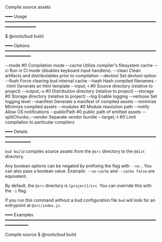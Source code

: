 Compile source assets

━━━ Usage ━━━━━━━━━━━━━━━━━━━━━━━━━━━━━━━━━━━━━━━━━━━━━━━━━━━━━━━━━━━━━━━━━━━━━━━

$ @roots/bud build

━━━ Options ━━━━━━━━━━━━━━━━━━━━━━━━━━━━━━━━━━━━━━━━━━━━━━━━━━━━━━━━━━━━━━━━━━━━━

  --mode #0                 Compilation mode
  --cache                   Utilize compiler's filesystem cache
  --ci                      Run in CI mode (disables keyboard input handlers).
  --clean                   Clean artifacts and distributables prior to compilation
  --devtool                 Set devtool option
  --flush                   Force clearing bud internal cache
  --hash                    Hash compiled filenames
  --html                    Generate an html template
  --input,-i #0             Source directory (relative to project)
  --output,-o #0            Distribution directory (relative to project)
  --storage #0              Storage directory (relative to project)
  --log                     Enable logging
  --verbose                 Set logging level
  --manifest                Generate a manifest of compiled assets
  --minimize                Minimize compiled assets
  --modules #0              Module resolution path
  --notify                  Allow OS notifications
  --publicPath #0           public path of emitted assets
  --splitChunks,--vendor    Separate vendor bundle
  --target,-t #0            Limit compilation to particular compilers

━━━ Details ━━━━━━━━━━━━━━━━━━━━━━━━━━━━━━━━━━━━━━━━━━━━━━━━━━━━━━━━━━━━━━━━━━━━━

`bud build` compiles source assets from the `@src` directory to the `@dist` 
directory.

Any boolean options can be negated by prefixing the flag with `--no-`. You can 
also pass a boolean value. Example: `--no-cache` and `--cache false` are 
equivalent.

By default, the `@src` directory is `[project]/src`. You can override this with 
the `-i` flag.

If you run this command without a bud configuration file `bud` will look for an 
entrypoint at `@src/index.js`.

━━━ Examples ━━━━━━━━━━━━━━━━━━━━━━━━━━━━━━━━━━━━━━━━━━━━━━━━━━━━━━━━━━━━━━━━━━━━

Compile source
  $ @roots/bud build